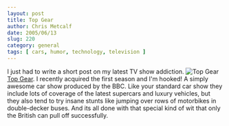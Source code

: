```yaml
---
layout: post
title: Top Gear
author: Chris Metcalf
date: 2005/06/13
slug: 220
category: general
tags: [ cars, humor, technology, television ]
---
```


I just had to write a short post on my latest TV show addiction.
<img src="/uploads/topgear.jpg" alt="Top Gear" />
<a href="http://www.topgear.com">Top Gear</a>. I recently acquired the first season and I'm hooked! A simply awesome car show produced by the BBC. Like your standard car show they include lots of coverage of the latest supercars and luxury vehicles, but they also tend to try insane stunts like jumping over rows of motorbikes in double-decker buses.
And its all done with that special kind of wit that only the British can pull off successfully.
